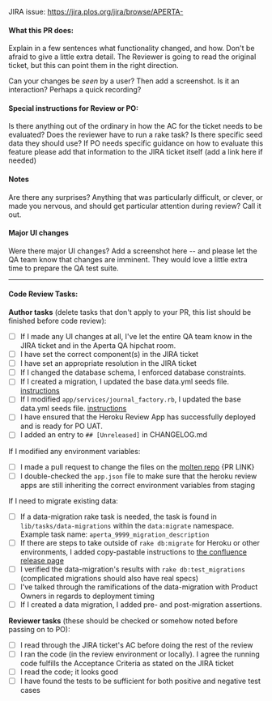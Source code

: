 JIRA issue: https://jira.plos.org/jira/browse/APERTA-

#### What this PR does:

Explain in a few sentences what functionality changed, and how. Don't be afraid
to give a little extra detail. The Reviewer is going to read the original
ticket, but this can point them in the right direction.

Can your changes be *seen* by a user? Then add a screenshot. Is it an
interaction?  Perhaps a quick recording?

#### Special instructions for Review or PO:

Is there anything out of the ordinary in how the AC for the ticket needs to be evaluated?
Does the reviewer have to run a rake task? Is there specific seed data they should use?
If PO needs specific guidance on how to evaluate this feature please add that information to the JIRA ticket itself (add a link here if needed)

#### Notes

Are there any surprises? Anything that was particularly difficult, or clever, or
made you nervous, and should get particular attention during review? Call it
out.


#### Major UI changes

Were there major UI changes? Add a screenshot here -- and please let the QA team know that changes are imminent. They would love a little extra time to prepare the QA test suite.

---

#### Code Review Tasks:

**Author tasks** (delete tasks that don't apply to your PR, this list should be finished before code review):

- [ ] If I made any UI changes at all, I've let the entire QA team know in the JIRA ticket and in the Aperta QA hipchat room.
- [ ] I have set the correct component(s) in the JIRA ticket
- [ ] I have set an appropriate resolution in the JIRA ticket
- [ ] If I changed the database schema, I enforced database constraints.
- [ ] If I created a migration, I updated the base data.yml seeds file. [instructions](https://developer.plos.org/confluence/display/TAHI/Seeds+maintenance)
- [ ] If I modified `app/services/journal_factory.rb`, I updated the base data.yml seeds file. [instructions](https://developer.plos.org/confluence/display/TAHI/Seeds+maintenance)
- [ ] I have ensured that the Heroku Review App has successfully deployed and is ready for PO UAT.
- [ ] I added an entry to `## [Unreleased]` in CHANGELOG.md

If I modified any environment variables:
- [ ] I made a pull request to change the files on the [molten repo](https://github.com/PLOS/molten/tree/dev/pillar/aperta) {PR LINK}
- [ ] I double-checked the `app.json` file to make sure that the heroku review apps are still inheriting the correct environment variables from staging

If I need to migrate existing data:
- [ ] If a data-migration rake task is needed, the task is found in `lib/tasks/data-migrations` within the `data:migrate` namespace. Example task name: `aperta_9999_migration_description`
- [ ] If there are steps to take outside of `rake db:migrate` for Heroku or other environments, I added copy-pastable instructions to [the confluence release page](https://developer.plos.org/confluence/display/TAHI/Deployment+information+for+Release)
- [ ] I verified the data-migration's results with `rake db:test_migrations` (complicated migrations should also have real specs)
- [ ] I've talked through the ramifications of the data-migration with Product Owners in regards to deployment timing
- [ ] If I created a data migration, I added pre- and post-migration assertions.

**Reviewer tasks** (these should be checked or somehow noted before passing on to PO):
- [ ] I read through the JIRA ticket's AC before doing the rest of the review
- [ ] I ran the code (in the review environment or locally). I agree the running code fulfills the Acceptance Criteria as stated on the JIRA ticket
- [ ] I read the code; it looks good
- [ ] I have found the tests to be sufficient for both positive and negative test cases
